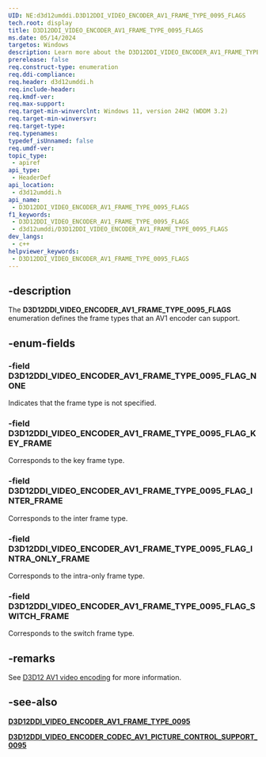 ```yaml
---
UID: NE:d3d12umddi.D3D12DDI_VIDEO_ENCODER_AV1_FRAME_TYPE_0095_FLAGS
tech.root: display
title: D3D12DDI_VIDEO_ENCODER_AV1_FRAME_TYPE_0095_FLAGS
ms.date: 05/14/2024
targetos: Windows
description: Learn more about the D3D12DDI_VIDEO_ENCODER_AV1_FRAME_TYPE_0095_FLAGS enumeration.
prerelease: false
req.construct-type: enumeration
req.ddi-compliance: 
req.header: d3d12umddi.h
req.include-header: 
req.kmdf-ver: 
req.max-support: 
req.target-min-winverclnt: Windows 11, version 24H2 (WDDM 3.2)
req.target-min-winversvr: 
req.target-type: 
req.typenames: 
typedef_isUnnamed: false
req.umdf-ver: 
topic_type:
 - apiref
api_type:
 - HeaderDef
api_location:
 - d3d12umddi.h
api_name:
 - D3D12DDI_VIDEO_ENCODER_AV1_FRAME_TYPE_0095_FLAGS
f1_keywords:
 - D3D12DDI_VIDEO_ENCODER_AV1_FRAME_TYPE_0095_FLAGS
 - d3d12umddi/D3D12DDI_VIDEO_ENCODER_AV1_FRAME_TYPE_0095_FLAGS
dev_langs:
 - c++
helpviewer_keywords:
 - D3D12DDI_VIDEO_ENCODER_AV1_FRAME_TYPE_0095_FLAGS
---
```


## -description

The **D3D12DDI_VIDEO_ENCODER_AV1_FRAME_TYPE_0095_FLAGS** enumeration defines the frame types that an AV1 encoder can support.

## -enum-fields

### -field D3D12DDI_VIDEO_ENCODER_AV1_FRAME_TYPE_0095_FLAG_NONE

Indicates that the frame type is not specified.

### -field D3D12DDI_VIDEO_ENCODER_AV1_FRAME_TYPE_0095_FLAG_KEY_FRAME

Corresponds to the key frame type.

### -field D3D12DDI_VIDEO_ENCODER_AV1_FRAME_TYPE_0095_FLAG_INTER_FRAME

Corresponds to the inter frame type.

### -field D3D12DDI_VIDEO_ENCODER_AV1_FRAME_TYPE_0095_FLAG_INTRA_ONLY_FRAME

Corresponds to the intra-only frame type.

### -field D3D12DDI_VIDEO_ENCODER_AV1_FRAME_TYPE_0095_FLAG_SWITCH_FRAME

Corresponds to the switch frame type.

## -remarks

See [D3D12 AV1 video encoding]((/windows-hardware/drivers/display/video-encoding-d3d12-av1)) for more information.

## -see-also

[**D3D12DDI_VIDEO_ENCODER_AV1_FRAME_TYPE_0095**](ne-d3d12umddi-d3d12ddi_video_encoder_av1_frame_type_0095.md)

[**D3D12DDI_VIDEO_ENCODER_CODEC_AV1_PICTURE_CONTROL_SUPPORT_0095**](ns-d3d12umddi-d3d12ddi_video_encoder_codec_av1_picture_control_support_0095.md)

